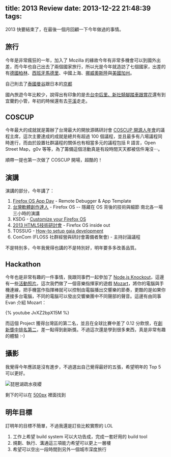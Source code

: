 title: 2013 Review
date: 2013-12-22 21:48:39
tags:
---
2013 快要結束了，在最後一個月回顧一下今年做過的事情。

## 旅行
今年是非常瘋狂的一年，加入了 Mozilla 的緣故今年有非常多機會可以到國外出差，而今年也自己出去了兩個國家旅行，所以光是今年就造訪了七個國家，出差的有[德國柏林](http://500px.com/yurenju/stories/73275/berlin-work-week)、[西班牙馬德里](http://500px.com/yurenju/stories/86663/madrid-work-week)、中國上海、[挪威奧斯陸](http://500px.com/yurenju/stories/1095874/oslo-work-week)與[美國加州](http://500px.com/yurenju/stories/3195082/california)。

自己則去了[泰國曼谷](http://500px.com/yurenju/stories/82703/)跟日本的[京都](http://500px.com/yurenju/stories/84121/)

國內旅遊今年比較少，說得出有印象的是去[台中后里、新社騎腳踏車跟賞花](https://www.facebook.com/yurenju/media_set?set=a.10151824597151631.1073741832.700771630&type=3)還有到宜蘭釣小管，年初的時候還有去[平溪](https://www.facebook.com/yurenju/media_set?set=a.10151347453206631.442296.700771630&type=1)走走。

<!-- more -->

## COSCUP

今年最大的成就就是籌辦了台灣最大的開放源碼研討會 [COSCUP 開源人年會](http://coscup.org/)的議程主席，這次主要達成的成就是總共有超過 100 個議程，並且最多有八場議程同時進行，而由於設置社群議程的關係也有相當多元的議程包括 R 語言，Open Street Map，g0v 等等，為了籌備這個活動真是有段時間天天都被信件淹沒⋯。

順帶一提也第一次做了 COSCUP 開場，超酷的！

## 演講
演講的部分，今年講了：

1. [Firefox OS App Day](http://mozilla.com.tw/events/web_app_days/) - Remote Debugger & App Template
2. [台灣軟體創作達人](http://wmmks.csie.ncku.edu.tw/tsoc2013/index.php?option=com_content&view=article&id=25) - Firefox OS -- 隱藏在 OS 背後的技術與細節 南北各一場三小時的演講
3. KSDG - [Customize your Firefox OS](https://speakerdeck.com/yurenju/customize-you-firefox-os)
4. [2013 HTML5技術研討會](http://www.digitimes.com.tw/seminar/iii_20131217/index.asp?content2.htm) - Firefox OS inside out
5. TOSSUG - [How-to setup gaia development](https://www.evernote.com/shard/s92/sh/c9745134-2ec5-4372-9067-f9db4989babd/dece8e48bdaba48be7635e083eae5422)
6. ConCom (FLOSS 社群經營與研討會籌備者聚會) - 主持討論議程

不是特別多，今年我覺得也講的不是特別好，明年要多多改善品質。

## Hackathon

今年也是非常有趣的一件事情，我跟同事們一起參加了 [Node.js Knockout](http://nodeknockout.com/)，這邊有一些[活動照片](https://plus.google.com/photos/105085872112003472960/albums/5944096573761646081)。這次我們做了一個音樂指揮家的遊戲 [Mozart](https://github.com/moz-art/mozart)，將你的電腦與手機連線，把手機當作指揮棒就可以控制由電腦播出交響樂的節奏，更酷的是如果你連接多台電腦，不同的電腦可以發出交響樂團中不同聲部的聲音。這邊有由同事 Evan 介紹 Mozart：

{% youtube JvXZ2bpX15M %}

而這個 Project 獲得台灣區的第二名，並且在全球比賽中差了 0.12 分飲恨，在[創新獎中排名第二](http://nodeknockout.com/entries?sort=innovation)，差一點得到創新獎。不過這次還是學到很多東西，真是非常有趣的體驗 :-)

## 攝影
我覺得今年應該是沒有進步，不過選出自己覺得最好的五張，希望明年的 Top 5 可以更好。

![琵琶湖疏水夜纓][1]

剩下的可以在 [500px](http://500px.com/yurenju/sets/2013_top_5) 裡面找到

  [1]: http://ppcdn.500px.org/30305697/f0867188c8f2be29107dc0591e8401ca3582d4bb/5.jpg

## 明年目標

訂明年的目標不簡單，不過我還是訂些比較實際的 LOL

1. 工作上希望 build system 可以大功告成，完成一套好用的 build tool
2. 規劃、執行、溝通這三項能力希望可以更上一層樓
3. 希望可以空出一段時間到另外一個城市深度旅行